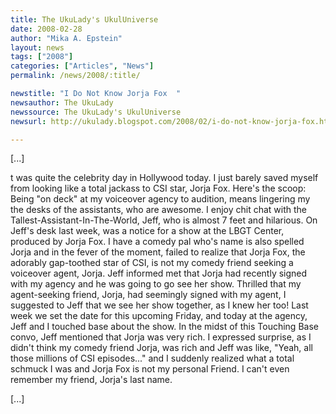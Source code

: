 ```yaml
---
title: The UkuLady's UkulUniverse 
date: 2008-02-28
author: "Mika A. Epstein"
layout: news
tags: ["2008"]
categories: ["Articles", "News"]
permalink: /news/2008/:title/

newstitle: "I Do Not Know Jorja Fox  "
newsauthor: The UkuLady  
newssource: The UkuLady's UkulUniverse  
newsurl: http://ukulady.blogspot.com/2008/02/i-do-not-know-jorja-fox.html  

---
```


 [...]

t was quite the celebrity day in Hollywood today. I just barely saved myself from looking like a total jackass to CSI star, Jorja Fox. Here's the scoop: Being "on deck" at my voiceover agency to audition, means lingering my the desks of the assistants, who are awesome. I enjoy chit chat with the Tallest-Assistant-In-The-World, Jeff, who is almost 7 feet and hilarious. On Jeff's desk last week, was a notice for a show at the LBGT Center, produced by Jorja Fox. I have a comedy pal who's name is also spelled Jorja and in the fever of the moment, failed to realize that Jorja Fox, the adorably gap-toothed star of CSI, is not my comedy friend seeking a voiceover agent, Jorja. Jeff informed met that Jorja had recently signed with my agency and he was going to go see her show. Thrilled that my agent-seeking friend, Jorja, had seemingly signed with my agent, I suggested to Jeff that we see her show together, as I knew her too! Last week we set the date for this upcoming Friday, and today at the agency, Jeff and I touched base about the show. In the midst of this Touching Base convo, Jeff mentioned that Jorja was very rich. I expressed surprise, as I didn't think my comedy friend Jorja, was rich and Jeff was like, "Yeah, all those millions of CSI episodes..." and I suddenly realized what a total schmuck I was and Jorja Fox is not my personal Friend. I can't even remember my friend, Jorja's last name. 

[...]  
